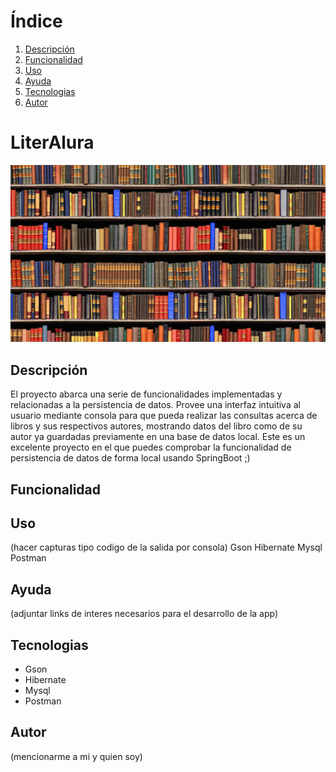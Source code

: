 # Índice 
1. [Descripción](#descripción)
2. [Funcionalidad](#funcionalidad)
3. [Uso](#uso)
4. [Ayuda](#ayuda)
5. [Tecnologias](#tecnologias)
6. [Autor](#autor)
   
<h1>LiterAlura</h1>

![Imagen](src/main/java/com/literalura/literalura/libroPortada.jpg)

## Descripción
El proyecto abarca una serie de funcionalidades implementadas y relacionadas a la persistencia de datos. Provee una interfaz intuitiva al usuario mediante consola para que pueda realizar las consultas acerca de libros y sus respectivos autores, mostrando datos del libro como de su autor ya guardadas previamente en una base de datos local. Este es un excelente proyecto en el que puedes comprobar la funcionalidad de persistencia de datos de forma local usando SpringBoot ;)

## Funcionalidad


## Uso
(hacer capturas tipo codigo de la salida por consola)
Gson
Hibernate 
Mysql 
Postman 

## Ayuda
(adjuntar links de interes necesarios para el desarrollo de la app)



## Tecnologias
- Gson
- Hibernate 
- Mysql 
- Postman 

## Autor
(mencionarme a mi y quien soy)




